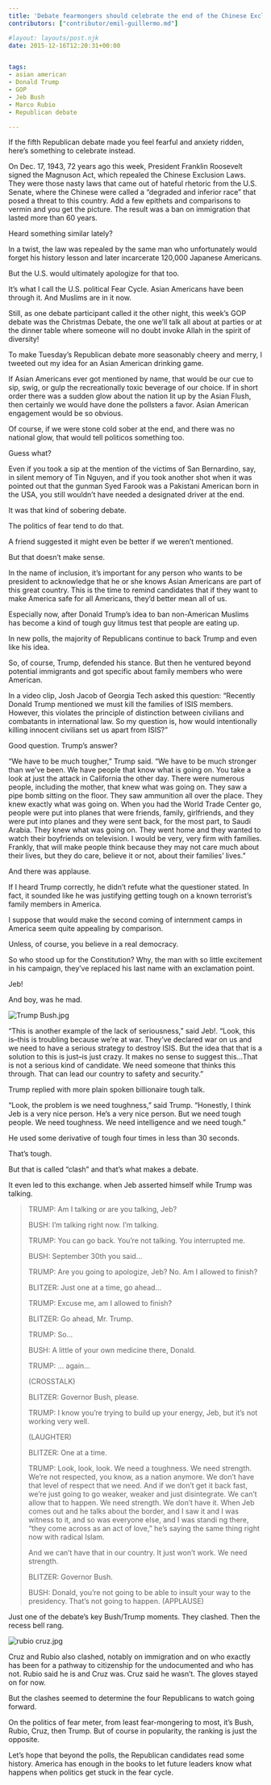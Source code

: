 ```yaml
---
title: 'Debate fearmongers should celebrate the end of the Chinese Exclusion Act and rethink politics of fear'
contributors: ["contributor/emil-guillermo.md"]

#layout: layouts/post.njk
date: 2015-12-16T12:20:31+00:00


tags:
- asian american
- Donald Trump
- GOP
- Jeb Bush
- Marco Rubio
- Republican debate

---
```


If the fifth Republican debate made you feel fearful and anxiety ridden, here’s
something to celebrate instead.

On Dec. 17, 1943, 72 years ago this week, President Franklin Roosevelt signed
the Magnuson Act, which repealed the Chinese Exclusion Laws. They were those
nasty laws that came out of hateful rhetoric from the U.S. Senate, where the
Chinese were called a “degraded and inferior race” that posed a threat to this
country. Add a few epithets and comparisons to vermin and you get the picture.
The result was a ban on immigration that lasted more than 60 years.

Heard something similar lately?

In a twist, the law was repealed by the same man who unfortunately would forget
his history lesson and later incarcerate 120,000 Japanese Americans.

But the U.S. would ultimately apologize for that too.

It’s what I call the U.S. political Fear Cycle. Asian Americans have been
through it. And Muslims are in it now.

Still, as one debate participant called it the other night, this week’s GOP
debate was the Christmas Debate, the one we’ll talk all about at parties or at
the dinner table where someone will no doubt invoke Allah in the spirit of
diversity!

To make Tuesday’s Republican debate more seasonably cheery and merry, I tweeted
out my idea for an Asian American drinking game.

If Asian Americans ever got mentioned by name, that would be our cue to sip,
swig, or gulp the recreationally toxic beverage of our choice. If in short order
there was a sudden glow about the nation lit up by the Asian Flush, then
certainly we would have done the pollsters a favor. Asian American engagement
would be so obvious.

Of course, if we were stone cold sober at the end, and there was no national
glow, that would tell politicos something too.

Guess what?

Even if you took a sip at the mention of the victims of San Bernardino, say, in
silent memory of Tin Nguyen, and if you took another shot when it was pointed
out that the gunman Syed Farook was a Pakistani American born in the USA, you
still wouldn’t have needed a designated driver at the end.

It was that kind of sobering debate.

The politics of fear tend to do that.

A friend suggested it might even be better if we weren’t mentioned.

But that doesn’t make sense.

In the name of inclusion, it’s important for any person who wants to be
president to acknowledge that he or she knows Asian Americans are part of this
great country. This is the time to remind candidates that if they want to make
America safe for all Americans, they’d better mean all of us.

Especially now, after Donald Trump’s idea to ban non-American Muslims has become
a kind of tough guy litmus test that people are eating up.

In new polls, the majority of Republicans continue to back Trump and even like
his idea.

So, of course, Trump, defended his stance. But then he ventured beyond potential
immigrants and got specific about family members who were American.

In a video clip, Josh Jacob of Georgia Tech asked this question:  “Recently
Donald Trump mentioned we must kill the families of ISIS members. However, this
violates the principle of distinction between civilians and combatants in
international law. So my question is, how would intentionally killing innocent
civilians set us apart from ISIS?”

Good question. Trump’s answer?

“We have to be much tougher,” Trump said. “We have to be much stronger than
we’ve been. We have people that know what is going on. You take a look at just
the attack in California the other day. There were numerous people, including
the mother, that knew what was going on. They saw a pipe bomb sitting on the
floor. They saw ammunition all over the place. They knew exactly what was going
on. When you had the World Trade Center go, people were put into planes that
were friends, family, girlfriends, and they were put into planes and they were
sent back, for the most part, to Saudi Arabia. They knew what was going on. They
went home and they wanted to watch their boyfriends on television. I would be
very, very firm with families. Frankly, that will make people think because they
may not care much about their lives, but they do care, believe it or not, about
their families’ lives.”

And there was applause.

If I heard Trump correctly, he didn’t refute what the questioner stated. In
fact, it sounded like he was justifying getting tough on a known terrorist’s
family members in America.

I suppose that would make the second coming of internment camps in America seem
quite appealing by comparison.

Unless, of course, you believe in a real democracy.

So who stood up for the Constitution? Why, the man with so little excitement in
his campaign, they’ve replaced his last name with an exclamation point.

Jeb!

And boy, was he mad.

![Trump Bush.jpg](/uploads/Trump%20Bush.jpg)

“This is another example of the lack of seriousness,” said Jeb!. “Look, this
is–this is troubling because we’re at war. They’ve declared war on us and we
need to have a serious strategy to destroy ISIS. But the idea that that is a
solution to this is just–is just crazy. It makes no sense to suggest this…That
is not a serious kind of candidate. We need someone that thinks this through.
That can lead our country to safety and security.”

Trump replied with more plain spoken billionaire tough talk.

“Look, the problem is we need toughness,” said Trump. “Honestly, I think Jeb is
a very nice person. He’s a very nice person. But we need tough people. We need
toughness. We need intelligence and we need tough.”

He used some derivative of tough four times in less than 30 seconds.

That’s tough.

But that is called “clash” and that’s what makes a debate.

It even led to this exchange. when Jeb asserted himself while Trump was talking.

> TRUMP: Am I talking or are you talking, Jeb?
>
> BUSH: I’m talking right now. I’m talking.
>
> TRUMP: You can go back. You’re not talking. You interrupted me.
>
> BUSH: September 30th you said…
>
> TRUMP: Are you going to apologize, Jeb? No. Am I allowed to finish?
>
> BLITZER: Just one at a time, go ahead…
>
> TRUMP: Excuse me, am I allowed to finish?
>
> BLITZER: Go ahead, Mr. Trump.
>
> TRUMP: So…
>
> BUSH: A little of your own medicine there, Donald.
>
> TRUMP: … again…
>
> (CROSSTALK)
>
> BLITZER: Governor Bush, please.
>
> TRUMP: I know you’re trying to build up your energy, Jeb, but it’s not working very well.
>
> (LAUGHTER)
>
> BLITZER: One at a time.
>
> TRUMP: Look, look, look. We need a toughness. We need strength. We’re not respected, you know, as a nation anymore. We don’t have that level of respect that we need. And if we don’t get it back fast, we’re just going to go weaker, weaker and just disintegrate. We can’t allow that to happen. We need strength. We don’t have it. When Jeb comes out and he talks about the border, and I saw it and I was witness to it, and so was everyone else, and I was standi ng there, “they come across as an act of love,” he’s saying the same thing right now with radical Islam.
>
> And we can’t have that in our country. It just won’t work. We need strength.
>
> BLITZER: Governor Bush.
>
> BUSH: Donald, you’re not going to be able to insult your way to the presidency. That’s not going to happen. (APPLAUSE)

Just one of the debate’s key Bush/Trump moments. They clashed. Then the recess
bell rang.

![rubio cruz.jpg](/uploads/rubio%20cruz.jpg)

Cruz and Rubio also clashed, notably on immigration and on who exactly has been
for a pathway to citizenship for the undocumented and who has not. Rubio said he
is and Cruz was. Cruz said he wasn’t. The gloves stayed on for now.

But the clashes seemed to  determine the four Republicans to watch going
forward.

On the politics of fear meter, from least fear-mongering to most, it’s Bush,
Rubio, Cruz, then Trump. But of course in popularity, the ranking is just the
opposite.

Let’s hope that beyond the polls, the Republican candidates read some history.
America has enough in the books to let future leaders know what happens when
politics get stuck in the fear cycle.

